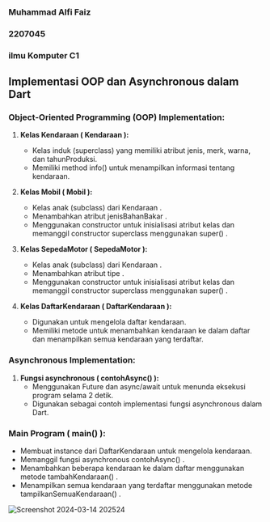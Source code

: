 ### Muhammad Alfi Faiz
### 2207045
### ilmu Komputer C1

## Implementasi OOP dan Asynchronous dalam Dart

### Object-Oriented Programming (OOP) Implementation:

1. **Kelas Kendaraan ( Kendaraan ):**
   - Kelas induk (superclass) yang memiliki atribut jenis, merk, warna, dan tahunProduksi.
   - Memiliki method  info()  untuk menampilkan informasi tentang kendaraan.

2. **Kelas Mobil ( Mobil ):**
   - Kelas anak (subclass) dari  Kendaraan .
   - Menambahkan atribut  jenisBahanBakar .
   - Menggunakan constructor untuk inisialisasi atribut kelas dan memanggil constructor superclass menggunakan  super() .

3. **Kelas SepedaMotor ( SepedaMotor ):**
   - Kelas anak (subclass) dari  Kendaraan .
   - Menambahkan atribut  tipe .
   - Menggunakan constructor untuk inisialisasi atribut kelas dan memanggil constructor superclass menggunakan  super() .

4. **Kelas DaftarKendaraan ( DaftarKendaraan ):**
   - Digunakan untuk mengelola daftar kendaraan.
   - Memiliki metode untuk menambahkan kendaraan ke dalam daftar dan menampilkan semua kendaraan yang terdaftar.

### Asynchronous Implementation:

1. **Fungsi asynchronous ( contohAsync() ):**
   - Menggunakan  Future  dan  async/await  untuk menunda eksekusi program selama 2 detik.
   - Digunakan sebagai contoh implementasi fungsi asynchronous dalam Dart.

### Main Program ( main() ):

- Membuat instance dari  DaftarKendaraan  untuk mengelola kendaraan.
- Memanggil fungsi asynchronous  contohAsync() .
- Menambahkan beberapa kendaraan ke dalam daftar menggunakan metode  tambahKendaraan() .
- Menampilkan semua kendaraan yang terdaftar menggunakan metode  tampilkanSemuaKendaraan() .


![Screenshot 2024-03-14 202524](https://github.com/AlfiFaiz/LP1PrakProvisC1/assets/134774589/a0bb8e0d-1c72-445c-b57c-740e01ef7a59)
